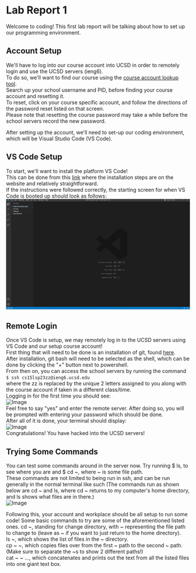# Lab Report 1  
Welcome to coding! This first lab report will be talking about how to set up our programming environment.  
## Account Setup  
We'll have to log into our course account into UCSD in order to remotely login and use the UCSD servers (ieng6).  
To do so, we'll want to find our course using the [course account lookup tool](https://sdacs.ucsd.edu/~icc/index.php).  
Search up your school username and PID, before finding your course account and resetting it.  
To reset, click on your course specific account, and follow the directions of the password reset listed on that screen.  
Please note that resetting the course password may take a while before the school servers record the new password.  
  
  
After setting up the account, we'll need to set-up our coding environment, which will be Visual Studio Code (VS Code).  
## VS Code Setup  
To start, we'll want to install the platform VS Code!  
This can be done from this [link](https://code.visualstudio.com/) where the installation steps are on the website and relatively straightforward.  
If the instructions were followed correctly, the starting screen for when VS Code is booted up should look as follows:  
![Image](VS_Lab1.PNG)  

## Remote Login  
Once VS Code is setup, we may remotely log in to the UCSD servers using VS Code and our setup course account!  
First thing that will need to be done is an installation of git, found [here](https://gitforwindows.org/).  
After installation, git bash will need to be selected as the shell, which can be done by clicking the "+" button next to powershell.  
From then on, you can access the school servers by running the command  
```$ ssh cs15lsp23zz@ieng6.ucsd.edu```   
where the zz is replaced by the unique 2 letters assigned to you along with the course account if taken in a different class/time.  
Logging in for the first time you should see:  
![Image](RemoteLogin1_Lab1.PNG)  
Feel free to say "yes" and enter the remote server. After doing so, you will be prompted with entering your password which should be done.  
After all of it is done, your terminal should display:  
![Image](RemoteLogin2_Lab1.PNG)  
Congratulations! You have hacked into the UCSD servers!
  
## Trying Some Commands  
You can test some commands around in the server now. Try running $ ls, to see where you are and $ cd ~, where ~ is some file path.  
These commands are not limited to being run in ssh, and can be run generally in the normal terminal like such (The commands run as shown below are cd ~ and ls, where cd ~ returns to my computer's home directory, and ls shows what files are in there.)   
![Image](Commands_Lab1.PNG)  
  
Following this, your account and workplace should be all setup to run some code!
Some basic commands to try are some of the aforementioned listed ones.
cd ~, standing for change directory, with ~ representing the file path to change to (leave as ~ if you want to just return to the home directory).   
ls ~, which shows the list of files in the ~ directory.  
cp ~ ~, which copies files over from the first ~ path to the second ~ path. (Make sure to separate the ~s to show 2 different paths!)  
cat ~ ~ ..., which concatenates and prints out the text from all the listed files into one giant text box.  
